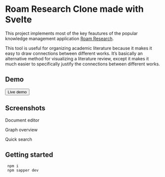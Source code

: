 # Roam Research Clone made with Svelte

<p>This project implements most of the key feautures of the popular knowledge management application <a href="https://roamresearch.com/" 
target="_blank">Roam Research</a>. </p>

<p>This tool is useful for organizing academic literature because it makes it easy to draw connections between different works. It’s basically an alternative method for visualizing a literature review, except it makes it much easier to specifically justify the connections between different works.</p>

## Demo

<a href="https://roam-research-clone.netlify.app/" 
target="_blank" >
    <button>Live demo</button>
</a>


## Screenshots

Document editor

Graph overview

Quick search

## Getting started

```
 npm i    
 npm sapper dev  
```